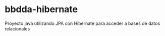 # bbdda-hibernate
Proyecto java utilizando JPA con Hibernate para acceder a bases de datos relacionales

